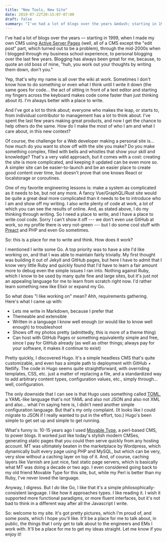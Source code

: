 ```yaml
---
title: "New Tools, New Site"
date: 2019-07-22T20:15:07-07:00
draft: false
summary: "I've had a lot of blogs over the years &mdash; starting in 1999, when I made my own CMS using Active Server Pages (well, all of a CMS except the \"edit post\" part, which turned out to be a problem), through the mid-2000s when I blogged through my business school experience, to personal blogging over the last few years. Blogging has always been great for me, because, to quote an old boss of mine, \"huh, you work out your thoughts by writing them down, don't you.\"<br /><br />Yep, that's why my name is all over the wiki at work. Sometimes I don't know how to do something or even what I think until I write it down (the same goes for code... the act of sitting in front of a text editor and starting my fingers across the keyboard makes code come faster than just thinking about it). I'm always better with a place to write..."
---
```

I've had a lot of blogs over the years &mdash; starting in 1999, when I made my own CMS using [Active Server Pages](https://riptutorial.com/asp-classic) (well, all of a CMS except the "edit post" part, which turned out to be a problem), through the mid-2000s when I blogged through my business school experience, to personal blogging over the last few years. Blogging has always been great for me, because, to quote an old boss of mine, "huh, you work out your thoughts by writing them down, don't you."

Yep, that's why my name is all over the wiki at work. Sometimes I don't know how to do something or even what I think until I write it down (the same goes for code... the act of sitting in front of a text editor and starting my fingers across the keyboard makes code come faster than just thinking about it). I'm always better with a place to write.

And I've got a lot to think about; everyone who makes the leap, or starts to, from individual contributor to management has a lot to think about. I've spent the last few years making great products, and now I get the chance to help others do the same. How do I make the most of who I am and what I care about, in this new context?

Of course, the challenge for a Web developer making a personal site is... how much do you want to show off with the site you make? Do you make something complex, filled with bells and whistles that show your skill and knowledge? That's a very valid approach, but it comes with a cost: creating the site is more complicated, and keeping it updated can be even more so. A simpler site can be easier-to-launch and be an easier place to create good content over time, but doesn't prove that one knows React or localstorage or coroutines.

One of my favorite engineering lessons is: make a system as complicated as it needs to be, but not any more. A fancy Vue/GraphQL/Rust site would be quite a great deal more complicated than it needs to be to introduce who I am and show off my writing.  I also write plenty of code at work, a lot of which you can see the results of online. And, as stated above, I do my thinking through writing. So I need a place to write, and I have a place to write cool code. Sorry I can't show it off --- we don't even use GitHub at work, so my profile there is very not-green --- but I do some cool stuff with [Preact](https://preactjs.com/) and PHP and even Go sometimes.

So: this is a place for me to write and think. How does it work?

I mentioned I write some Go. A top priority was to have a site I'd like working on, and that I was able to maintain fairly trivially. My first thought was building it out of Jekyll and GitHub pages, but here I have to admit that I know very little Ruby and quickly found that I'd have to learn a fair amount more to debug even the simple issues I ran into. Nothing against Ruby, which I know to be used by many quite fine and large sites, but it's just not an appealing language for me to learn from scratch right now. I'd rather learn something new like Elixir or expand my Go.

So what does "I like working on" mean? Ahh, requirements gathering. Here's what I came up with:

* Lets me write in Markdown, because I prefer that
* Themeable and extensible
* Written in a language I know well enough (or would like to know well enough) to troubleshoot
* Shows off my photos pretty (admittedly, this is more of a theme thing)
* Can host with GitHub Pages or something equivalently simple and free, since I pay for GitHub already (as well as other things; always pay for your software, it makes it continue to exist)

Pretty quickly, I discovered Hugo. It's a simple headless CMS that's quite customizable, and even has a simple path to deployment with GitHub + Netlify. The code in Hugo seems quite straightforward, with overriding templates, CSS, etc. just a matter of replacing a file, and a standardized way to add arbitrary content types, configuration values, etc., simply through... well, configuration.

The only downside that I can see is that Hugo uses something called [TOML](https://github.com/toml-lang/toml), a YAML-like language that's not YAML and also not JSON and also not XML and also... what I'm saying here is, I didn't need another simple configuration language. But that's my only complaint. (It looks like I could migrate to JSON if I really wanted to put in the effort, too.) Hugo's been simple to get set up and simple to get running.

What's funny is: 10-15 years ago I used [Movable Type](https://movabletype.org/), a perl-based CMS, to power blogs. It worked just like today's stylish modern CMSes, generating static pages that you could then serve quickly from any hosting account. MT was ultimately beaten in the marketplace by Wordpress, which dynamically built every page using PHP and MySQL, but which can be very, very slow without a caching layer on top of it. And, of course, caching layers like Varnish are just nice, fast static page servers, which is basically what MT was doing a decade or two ago. I even considered going back to my old friend Movable Type for this site, but, while my Perl is better than my Ruby, I've never loved the language.

Anyway, I digress. But I *do* like Go, I like that it's a simple philosophically-consistent language. I like how it approaches types. I like reading it. I wish it supported more functional paradigms, or more fluent interfaces, but it's not bad to think in a different way after all the Javascript I write.

So: welcome to my site. It's got pretty pictures, which I'm proud of, and some posts, which I hope you'll like. It'll be a place for me to talk about, in public, the things that I only get to talk about to the engineers and EMs I work with. It'll be a place for me to get my ideas straight. Let me know if you enjoy it!